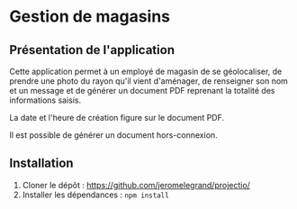 # Gestion de magasins


## Présentation de l'application
Cette application permet à un employé de magasin de se géolocaliser, de prendre une photo du rayon qu'il vient d'aménager, de renseigner son nom et un message et de générer un document PDF reprenant la totalité des informations saisis.

La date et l'heure de création figure sur le document PDF.

Il est possible de générer un document hors-connexion.

## Installation
1. Cloner le dépôt : https://github.com/jeromelegrand/projectio/
2. Installer les dépendances : `npm install`